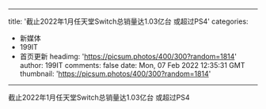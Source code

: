 
---
title: '截止2022年1月任天堂Switch总销量达1.03亿台 或超过PS4'
categories: 
 - 新媒体
 - 199IT
 - 首页更新
headimg: 'https://picsum.photos/400/300?random=1814'
author: 199IT
comments: false
date: Mon, 07 Feb 2022 12:35:31 GMT
thumbnail: 'https://picsum.photos/400/300?random=1814'
---

<div>   
截止2022年1月任天堂Switch总销量达1.03亿台 或超过PS4  
</div>
            